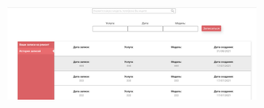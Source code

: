 ![](https://raw.githubusercontent.com/Gosttlt/servicereact/master/md/%D0%A1%D0%BD%D0%B8%D0%BC%D0%BE%D0%BA%20%D1%8D%D0%BA%D1%80%D0%B0%D0%BD%D0%B0%202021-09-01%20%D0%B2%2000.25.45.png)
